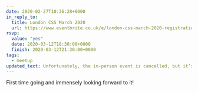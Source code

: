```yaml
---
date: 2020-02-27T10:36:28+0000
in_reply_to:
  title: London CSS March 2020
  url: https://www.eventbrite.co.uk/e/london-css-march-2020-registration-95887400797
rsvp:
  value: "yes"
  date: 2020-03-12T18:30:00+0000
  finish: 2020-03-12T21:30:00+0000
tags:
  - meetup
updated_text: Unfortunately, the in-person event is cancelled, but it’s still running <a href="https://www.twitch.tv/londoncss">remotely</a>!
---
```


First time going and immensely looking forward to it!
